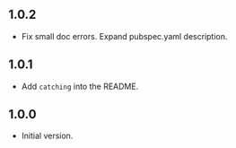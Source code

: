 ## 1.0.2

- Fix small doc errors. Expand pubspec.yaml description.

## 1.0.1

- Add `catching` into the README.

## 1.0.0

- Initial version.
